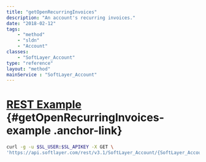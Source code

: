 ```yaml
---
title: "getOpenRecurringInvoices"
description: "An account's recurring invoices."
date: "2018-02-12"
tags:
    - "method"
    - "sldn"
    - "Account"
classes:
    - "SoftLayer_Account"
type: "reference"
layout: "method"
mainService : "SoftLayer_Account"
---
```


# [REST Example](#getOpenRecurringInvoices-example) <a href="/article/rest/"><i class="fas fa-question"></i></a> {#getOpenRecurringInvoices-example .anchor-link} 
```bash
curl -g -u $SL_USER:$SL_APIKEY -X GET \
'https://api.softlayer.com/rest/v3.1/SoftLayer_Account/{SoftLayer_AccountID}/getOpenRecurringInvoices'
```
